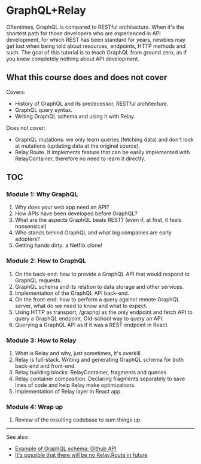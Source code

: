 # GraphQL+Relay

Oftentimes, GraphQL is compared to RESTful architecture. When
it's the shortest path for those developers who are experienced
in API development, for which REST has been standard for years,
newbies may get lost when being told about resources, endpoints,
HTTP methods and such. The goal of this tutorial is to teach
GraphQL from ground zero, as if you knew completely nothing about
API development.

## What this course does and does not cover

Covers:

- History of GraphQL and its predecessor, RESTful architecture.
- GraphQL query syntax.
- Writing GraphQL schema and using it with Relay.

Does not cover:

- GraphQL mutations: we only learn queries (fetching data) and
  don't look at mutations (updating data at the original source).
- Relay.Route. It implements feature that can be easily
  implemented with RelayContainer, therefore no need to learn it
  directly.

## TOC

### Module 1: Why GraphQL

1. Why does your web app need an API?
1. How APIs have been developed before GraphQL?
1. What are the aspects GraphQL beats REST? (even if, at first,
   it feels nonsensical)
1. Who stands behind GraphQL and what big companies are early
   adopters?
1. Getting hands dirty: a Netflix clone!

### Module 2: How to GraphQL

1. On the back-end: how to provide a GraphQL API that would respond
   to GraphQL requests.
1. GraphQL schema and its relation to data storage and other
   services.
1. Implementation of the GraphQL API back-end.
1. On the front-end: how to perform a query against remote
   GraphQL server, what do we need to know and what to expect.
1. Using HTTP as transport, /graphql as the only endpoint and
   fetch API to query a GraphQL endpoint. Old-school way to query
   an API.
1. Querying a GraphQL API as if it was a REST endpoint in React.

### Module 3: How to Relay

1. What is Relay and why, just sometimes, it's overkill.
1. Relay is full-stack. Writing and generating GraphQL schema for
   both back-end and front-end.
1. Relay building blocks: RelayContainer, fragments and queries.
1. Relay container composition. Declaring fragments separately to
   save lines of code and help Relay make optimizations.
1. Implementation of Relay layer in React app.

### Module 4: Wrap up

1. Review of the resulting codebase to sum things up.

----

See also:

- [Example of GraphQL schema: Github
  API](https://github.com/github/github-graphql-rails-example/blob/master/db/schema.json)
- [It's possible that there will be no Relay.Route in
  future](https://github.com/facebook/relay/issues/456#issuecomment-148281506)

